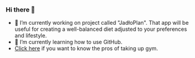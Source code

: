 ### Hi there 👋

- 🔭 I’m currently working on project called "JadłoPlan". That app will be useful for creating a well-balanced diet adjusted to your preferences and lifestyle. 
- 🌱 I’m currently learning how to use GitHub.
- [Click here](https://github.com/KonradHD/KonradHD.github.io) if you want to know the pros of taking up gym. 
